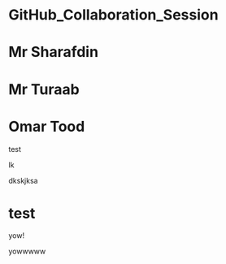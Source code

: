 # GitHub_Collaboration_Session

# Mr Sharafdin

# Mr Turaab

# Omar Tood

test

lk

dkskjksa

# test

yow!

yowwwww
